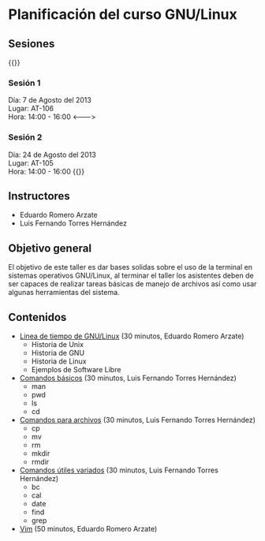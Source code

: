 # Planificación del curso GNU/Linux
## Sesiones
{{<columns>}}
### Sesión 1
Día: 7 de Agosto del 2013  
Lugar: AT-106  
Hora: 14:00 - 16:00
<--->
### Sesión 2
Día: 24 de Agosto del 2013  
Lugar: AT-105  
Hora: 14:00 - 16:00
{{</columns>}}
## Instructores
* Eduardo Romero Arzate
* Luis Fernando Torres Hernández

## Objetivo general
El objetivo de este taller es dar bases solidas sobre el uso de la terminal en sistemas operativos GNU/Linux, al terminar el taller los asistentes deben de ser capaces de realizar tareas básicas de manejo de archivos así como usar algunas herramientas del sistema.

## Contenidos
* [Linea de tiempo de GNU/Linux](docs/historia/) (30 minutos, Eduardo Romero Arzate)
	* Historia de Unix
	* Historia de GNU
	* Historia de Linux
	* Ejemplos de Software Libre
* [Comandos básicos](docs/comandos_basicos/) (30 minutos, Luis Fernando Torres Hernández)
	* man
	* pwd
	* ls
	* cd
* [Comandos para archivos](docs/comandos_archivos/) (30 minutos, Luis Fernando Torres Hernández)
	* cp
	* mv
	* rm
	* mkdir
	* rmdir
* [Comandos útiles variados](docs/comandos_utiles/) (30 minutos, Luis Fernando Torres Hernández)
	* bc
	* cal
	* date
	* find
	* grep 
* [Vim](docs/vim/) (50 minutos, Eduardo Romero Arzate)
